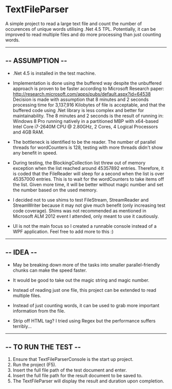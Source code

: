 TextFileParser
==============

A simple project to read a large text file and count the number of occurences of unique words utilising .Net 4.5 TPL. Potentially, it can be improved to read multiple files and do more processing than just counting words. 

----------------
-- ASSUMPTION --
----------------

* .Net 4.5 is installed in the test machine. 

* Implementation is done using the buffered way despite the unbuffered approach is proven to be faster according to Microsoft Research paper: http://research.microsoft.com/apps/pubs/default.aspx?id=64538 
Decision is made with assumption that 8 minutes and 2 seconds processing time for 3,137,916 Kilobytes of file is acceptable, and that the buffered code using .Net library is less complex and better for maintainability. The 8 minutes and 2 seconds is the result of running in: Windows 8 Pro running natively in a partitioned MBP with x64-based Intel Core i7-2640M CPU @ 2.80GHz, 2 Cores, 4 Logical Processors and 4GB RAM. 

* The bottleneck is identified to be the reader. The number of parallel threads for wordCounters is 128, testing with more threads didn't show any benefit in speed. 

* During testing, the BlockingCollection<string> list threw out of memory exception when the list reached around 45357892 entries. Therefore, it is coded that the FileReader will sleep for a second when the list is over 45357000 entries. This is to wait for the wordCounters to take items off the list. Given more time, it will be better without magic number and set the number based on the used memory. 

* I decided not to use shims to test FileStream, StreamReader and StreamWriter because it may not give much benefit (only increasing test code coverage). Shims was not recommended as mentioned in Microsoft ALM 2012 event I attended, only meant to use it cautiously. 

* UI is not the main focus so I created a runnable console instead of a WPF application. Feel free to add more to this :)

----------
-- IDEA --
----------

* May be breaking down more of the tasks into smaller parallel-friendly chunks can make the speed faster. 

* It would be good to take out the magic string and magic number. 

* Instead of reading just one file, this project can be extended to read multiple files.

* Instead of just counting words, it can be used to grab more important information from the file. 

* Strip off HTML tag? I tried using Regex but the performance suffers terribly...

---------------------
-- TO RUN THE TEST --
---------------------

1. Ensure that TextFileParserConsole is the start up project. 
2. Run the project (F5).
3. Insert the full file path of the test document and enter.
4. Insert the full file path for the result document to be saved to. 
5. The TextFileParser will display the result and duration upon completion. 
